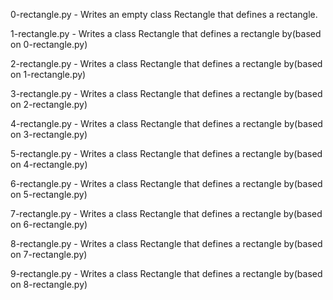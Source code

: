 0-rectangle.py - Writes an empty class Rectangle that defines a rectangle.

1-rectangle.py - Writes a class Rectangle that defines a rectangle by(based on 0-rectangle.py)

2-rectangle.py - Writes a class Rectangle that defines a rectangle by(based on 1-rectangle.py)

3-rectangle.py - Writes a class Rectangle that defines a rectangle by(based on 2-rectangle.py)

4-rectangle.py - Writes a class Rectangle that defines a rectangle by(based on 3-rectangle.py)

5-rectangle.py - Writes a class Rectangle that defines a rectangle by(based on 4-rectangle.py)

6-rectangle.py - Writes a class Rectangle that defines a rectangle by(based on 5-rectangle.py)

7-rectangle.py - Writes a class Rectangle that defines a rectangle by(based on 6-rectangle.py)

8-rectangle.py - Writes a class Rectangle that defines a rectangle by(based on 7-rectangle.py)

9-rectangle.py - Writes a class Rectangle that defines a rectangle by(based on 8-rectangle.py)
